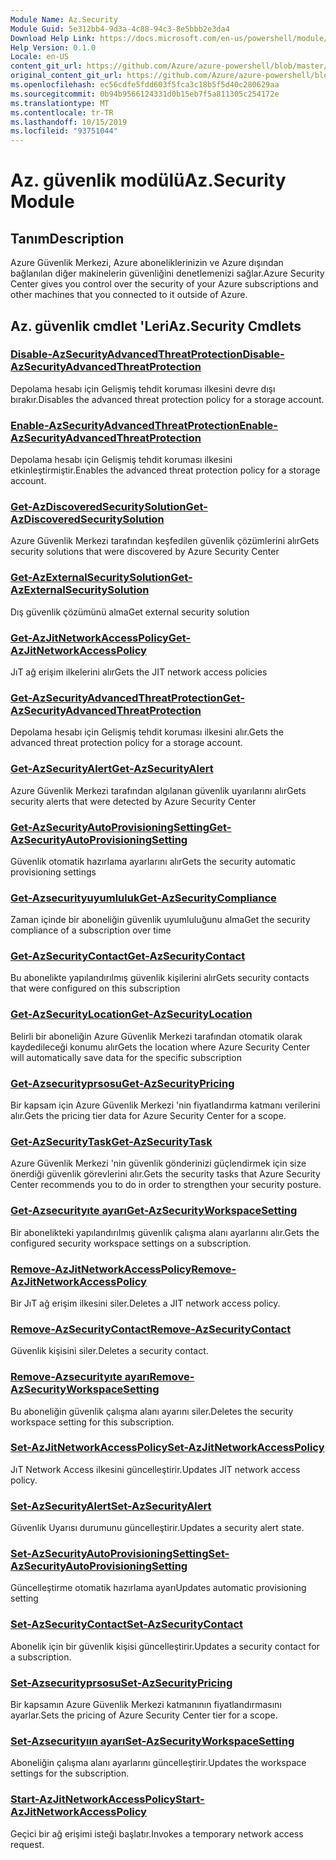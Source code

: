 ```yaml
---
Module Name: Az.Security
Module Guid: 5e312bb4-9d3a-4c88-94c3-8e5bbb2e3da4
Download Help Link: https://docs.microsoft.com/en-us/powershell/module/az.security
Help Version: 0.1.0
Locale: en-US
content_git_url: https://github.com/Azure/azure-powershell/blob/master/src/Security/Security/help/Az.Security.md
original_content_git_url: https://github.com/Azure/azure-powershell/blob/master/src/Security/Security/help/Az.Security.md
ms.openlocfilehash: ec56cdfe5fdd603f5fca3c18b5f5d40c280629aa
ms.sourcegitcommit: 0b94b9566124331d0b15eb7f5a811305c254172e
ms.translationtype: MT
ms.contentlocale: tr-TR
ms.lasthandoff: 10/15/2019
ms.locfileid: "93751044"
---
```

# <span data-ttu-id="6eafa-101">Az. güvenlik modülü</span><span class="sxs-lookup"><span data-stu-id="6eafa-101">Az.Security Module</span></span>
## <span data-ttu-id="6eafa-102">Tanım</span><span class="sxs-lookup"><span data-stu-id="6eafa-102">Description</span></span>
<span data-ttu-id="6eafa-103">Azure Güvenlik Merkezi, Azure aboneliklerinizin ve Azure dışından bağlanılan diğer makinelerin güvenliğini denetlemenizi sağlar.</span><span class="sxs-lookup"><span data-stu-id="6eafa-103">Azure Security Center gives you control over the security of your Azure subscriptions and other machines that you connected to it outside of Azure.</span></span>

## <span data-ttu-id="6eafa-104">Az. güvenlik cmdlet 'Leri</span><span class="sxs-lookup"><span data-stu-id="6eafa-104">Az.Security Cmdlets</span></span>
### [<span data-ttu-id="6eafa-105">Disable-AzSecurityAdvancedThreatProtection</span><span class="sxs-lookup"><span data-stu-id="6eafa-105">Disable-AzSecurityAdvancedThreatProtection</span></span>](Disable-AzSecurityAdvancedThreatProtection.md)
<span data-ttu-id="6eafa-106">Depolama hesabı için Gelişmiş tehdit koruması ilkesini devre dışı bırakır.</span><span class="sxs-lookup"><span data-stu-id="6eafa-106">Disables the advanced threat protection policy for a storage account.</span></span>

### [<span data-ttu-id="6eafa-107">Enable-AzSecurityAdvancedThreatProtection</span><span class="sxs-lookup"><span data-stu-id="6eafa-107">Enable-AzSecurityAdvancedThreatProtection</span></span>](Enable-AzSecurityAdvancedThreatProtection.md)
<span data-ttu-id="6eafa-108">Depolama hesabı için Gelişmiş tehdit koruması ilkesini etkinleştirmiştir.</span><span class="sxs-lookup"><span data-stu-id="6eafa-108">Enables the advanced threat protection policy for a storage account.</span></span>

### [<span data-ttu-id="6eafa-109">Get-AzDiscoveredSecuritySolution</span><span class="sxs-lookup"><span data-stu-id="6eafa-109">Get-AzDiscoveredSecuritySolution</span></span>](Get-AzDiscoveredSecuritySolution.md)
<span data-ttu-id="6eafa-110">Azure Güvenlik Merkezi tarafından keşfedilen güvenlik çözümlerini alır</span><span class="sxs-lookup"><span data-stu-id="6eafa-110">Gets security solutions that were discovered by Azure Security Center</span></span>

### [<span data-ttu-id="6eafa-111">Get-AzExternalSecuritySolution</span><span class="sxs-lookup"><span data-stu-id="6eafa-111">Get-AzExternalSecuritySolution</span></span>](Get-AzExternalSecuritySolution.md)
<span data-ttu-id="6eafa-112">Dış güvenlik çözümünü alma</span><span class="sxs-lookup"><span data-stu-id="6eafa-112">Get external security solution</span></span> 

### [<span data-ttu-id="6eafa-113">Get-AzJitNetworkAccessPolicy</span><span class="sxs-lookup"><span data-stu-id="6eafa-113">Get-AzJitNetworkAccessPolicy</span></span>](Get-AzJitNetworkAccessPolicy.md)
<span data-ttu-id="6eafa-114">JıT ağ erişim ilkelerini alır</span><span class="sxs-lookup"><span data-stu-id="6eafa-114">Gets the JIT network access policies</span></span>

### [<span data-ttu-id="6eafa-115">Get-AzSecurityAdvancedThreatProtection</span><span class="sxs-lookup"><span data-stu-id="6eafa-115">Get-AzSecurityAdvancedThreatProtection</span></span>](Get-AzSecurityAdvancedThreatProtection.md)
<span data-ttu-id="6eafa-116">Depolama hesabı için Gelişmiş tehdit koruması ilkesini alır.</span><span class="sxs-lookup"><span data-stu-id="6eafa-116">Gets the advanced threat protection policy for a storage account.</span></span>

### [<span data-ttu-id="6eafa-117">Get-AzSecurityAlert</span><span class="sxs-lookup"><span data-stu-id="6eafa-117">Get-AzSecurityAlert</span></span>](Get-AzSecurityAlert.md)
<span data-ttu-id="6eafa-118">Azure Güvenlik Merkezi tarafından algılanan güvenlik uyarılarını alır</span><span class="sxs-lookup"><span data-stu-id="6eafa-118">Gets security alerts that were detected by Azure Security Center</span></span>

### [<span data-ttu-id="6eafa-119">Get-AzSecurityAutoProvisioningSetting</span><span class="sxs-lookup"><span data-stu-id="6eafa-119">Get-AzSecurityAutoProvisioningSetting</span></span>](Get-AzSecurityAutoProvisioningSetting.md)
<span data-ttu-id="6eafa-120">Güvenlik otomatik hazırlama ayarlarını alır</span><span class="sxs-lookup"><span data-stu-id="6eafa-120">Gets the security automatic provisioning settings</span></span>

### [<span data-ttu-id="6eafa-121">Get-Azsecurityuyumluluk</span><span class="sxs-lookup"><span data-stu-id="6eafa-121">Get-AzSecurityCompliance</span></span>](Get-AzSecurityCompliance.md)
<span data-ttu-id="6eafa-122">Zaman içinde bir aboneliğin güvenlik uyumluluğunu alma</span><span class="sxs-lookup"><span data-stu-id="6eafa-122">Get the security compliance of a subscription over time</span></span>

### [<span data-ttu-id="6eafa-123">Get-AzSecurityContact</span><span class="sxs-lookup"><span data-stu-id="6eafa-123">Get-AzSecurityContact</span></span>](Get-AzSecurityContact.md)
<span data-ttu-id="6eafa-124">Bu abonelikte yapılandırılmış güvenlik kişilerini alır</span><span class="sxs-lookup"><span data-stu-id="6eafa-124">Gets security contacts that were configured on this subscription</span></span>

### [<span data-ttu-id="6eafa-125">Get-AzSecurityLocation</span><span class="sxs-lookup"><span data-stu-id="6eafa-125">Get-AzSecurityLocation</span></span>](Get-AzSecurityLocation.md)
<span data-ttu-id="6eafa-126">Belirli bir aboneliğin Azure Güvenlik Merkezi tarafından otomatik olarak kaydedileceği konumu alır</span><span class="sxs-lookup"><span data-stu-id="6eafa-126">Gets the location where Azure Security Center will automatically save data for the specific subscription</span></span>

### [<span data-ttu-id="6eafa-127">Get-Azsecurityprsosu</span><span class="sxs-lookup"><span data-stu-id="6eafa-127">Get-AzSecurityPricing</span></span>](Get-AzSecurityPricing.md)
<span data-ttu-id="6eafa-128">Bir kapsam için Azure Güvenlik Merkezi 'nin fiyatlandırma katmanı verilerini alır.</span><span class="sxs-lookup"><span data-stu-id="6eafa-128">Gets the pricing tier data for Azure Security Center for a scope.</span></span>

### [<span data-ttu-id="6eafa-129">Get-AzSecurityTask</span><span class="sxs-lookup"><span data-stu-id="6eafa-129">Get-AzSecurityTask</span></span>](Get-AzSecurityTask.md)
<span data-ttu-id="6eafa-130">Azure Güvenlik Merkezi 'nin güvenlik gönderinizi güçlendirmek için size önerdiği güvenlik görevlerini alır.</span><span class="sxs-lookup"><span data-stu-id="6eafa-130">Gets the security tasks that Azure Security Center recommends you to do in order to strengthen your security posture.</span></span>

### [<span data-ttu-id="6eafa-131">Get-Azsecurityıte ayarı</span><span class="sxs-lookup"><span data-stu-id="6eafa-131">Get-AzSecurityWorkspaceSetting</span></span>](Get-AzSecurityWorkspaceSetting.md)
<span data-ttu-id="6eafa-132">Bir abonelikteki yapılandırılmış güvenlik çalışma alanı ayarlarını alır.</span><span class="sxs-lookup"><span data-stu-id="6eafa-132">Gets the configured security workspace settings on a subscription.</span></span>

### [<span data-ttu-id="6eafa-133">Remove-AzJitNetworkAccessPolicy</span><span class="sxs-lookup"><span data-stu-id="6eafa-133">Remove-AzJitNetworkAccessPolicy</span></span>](Remove-AzJitNetworkAccessPolicy.md)
<span data-ttu-id="6eafa-134">Bir JıT ağ erişim ilkesini siler.</span><span class="sxs-lookup"><span data-stu-id="6eafa-134">Deletes a JIT network access policy.</span></span>

### [<span data-ttu-id="6eafa-135">Remove-AzSecurityContact</span><span class="sxs-lookup"><span data-stu-id="6eafa-135">Remove-AzSecurityContact</span></span>](Remove-AzSecurityContact.md)
<span data-ttu-id="6eafa-136">Güvenlik kişisini siler.</span><span class="sxs-lookup"><span data-stu-id="6eafa-136">Deletes a security contact.</span></span>

### [<span data-ttu-id="6eafa-137">Remove-Azsecurityıte ayarı</span><span class="sxs-lookup"><span data-stu-id="6eafa-137">Remove-AzSecurityWorkspaceSetting</span></span>](Remove-AzSecurityWorkspaceSetting.md)
<span data-ttu-id="6eafa-138">Bu aboneliğin güvenlik çalışma alanı ayarını siler.</span><span class="sxs-lookup"><span data-stu-id="6eafa-138">Deletes the security workspace setting for this subscription.</span></span>

### [<span data-ttu-id="6eafa-139">Set-AzJitNetworkAccessPolicy</span><span class="sxs-lookup"><span data-stu-id="6eafa-139">Set-AzJitNetworkAccessPolicy</span></span>](Set-AzJitNetworkAccessPolicy.md)
<span data-ttu-id="6eafa-140">JıT Network Access ilkesini güncelleştirir.</span><span class="sxs-lookup"><span data-stu-id="6eafa-140">Updates JIT network access policy.</span></span>

### [<span data-ttu-id="6eafa-141">Set-AzSecurityAlert</span><span class="sxs-lookup"><span data-stu-id="6eafa-141">Set-AzSecurityAlert</span></span>](Set-AzSecurityAlert.md)
<span data-ttu-id="6eafa-142">Güvenlik Uyarısı durumunu güncelleştirir.</span><span class="sxs-lookup"><span data-stu-id="6eafa-142">Updates a security alert state.</span></span>

### [<span data-ttu-id="6eafa-143">Set-AzSecurityAutoProvisioningSetting</span><span class="sxs-lookup"><span data-stu-id="6eafa-143">Set-AzSecurityAutoProvisioningSetting</span></span>](Set-AzSecurityAutoProvisioningSetting.md)
<span data-ttu-id="6eafa-144">Güncelleştirme otomatik hazırlama ayarı</span><span class="sxs-lookup"><span data-stu-id="6eafa-144">Updates automatic provisioning setting</span></span>

### [<span data-ttu-id="6eafa-145">Set-AzSecurityContact</span><span class="sxs-lookup"><span data-stu-id="6eafa-145">Set-AzSecurityContact</span></span>](Set-AzSecurityContact.md)
<span data-ttu-id="6eafa-146">Abonelik için bir güvenlik kişisi güncelleştirir.</span><span class="sxs-lookup"><span data-stu-id="6eafa-146">Updates a security contact for a subscription.</span></span>

### [<span data-ttu-id="6eafa-147">Set-Azsecurityprsosu</span><span class="sxs-lookup"><span data-stu-id="6eafa-147">Set-AzSecurityPricing</span></span>](Set-AzSecurityPricing.md)
<span data-ttu-id="6eafa-148">Bir kapsamın Azure Güvenlik Merkezi katmanının fiyatlandırmasını ayarlar.</span><span class="sxs-lookup"><span data-stu-id="6eafa-148">Sets the pricing of Azure Security Center tier for a scope.</span></span>

### [<span data-ttu-id="6eafa-149">Set-Azsecurityıın ayarı</span><span class="sxs-lookup"><span data-stu-id="6eafa-149">Set-AzSecurityWorkspaceSetting</span></span>](Set-AzSecurityWorkspaceSetting.md)
<span data-ttu-id="6eafa-150">Aboneliğin çalışma alanı ayarlarını güncelleştirir.</span><span class="sxs-lookup"><span data-stu-id="6eafa-150">Updates the workspace settings for the subscription.</span></span>

### [<span data-ttu-id="6eafa-151">Start-AzJitNetworkAccessPolicy</span><span class="sxs-lookup"><span data-stu-id="6eafa-151">Start-AzJitNetworkAccessPolicy</span></span>](Start-AzJitNetworkAccessPolicy.md)
<span data-ttu-id="6eafa-152">Geçici bir ağ erişimi isteği başlatır.</span><span class="sxs-lookup"><span data-stu-id="6eafa-152">Invokes a temporary network access request.</span></span>

